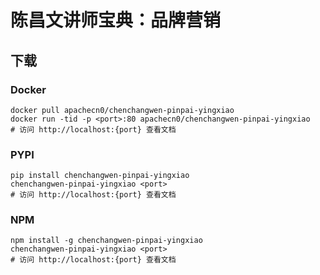 # 陈昌文讲师宝典：品牌营销

## 下载

### Docker

```
docker pull apachecn0/chenchangwen-pinpai-yingxiao
docker run -tid -p <port>:80 apachecn0/chenchangwen-pinpai-yingxiao
# 访问 http://localhost:{port} 查看文档
```

### PYPI

```
pip install chenchangwen-pinpai-yingxiao
chenchangwen-pinpai-yingxiao <port>
# 访问 http://localhost:{port} 查看文档
```

### NPM

```
npm install -g chenchangwen-pinpai-yingxiao
chenchangwen-pinpai-yingxiao <port>
# 访问 http://localhost:{port} 查看文档
```